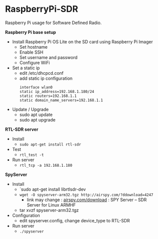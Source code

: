 # RaspberryPi-SDR
Raspberry Pi usage for Software Defined Radio.

**Raspberry Pi base setup**
* Install Raspberry Pi OS Lite on the SD card using Raspberry Pi Imager
  * Set hostname
  * Enable SSH
  * Set username and password
  * Configure WiFi
* Set a static ip
  * edit /etc/dhcpcd.conf
  * add static ip configuration 
    ```
    interface wlan0
    static ip_address=192.168.1.180/24
    static routers=192.168.1.1
    static domain_name_servers=192.168.1.1
    ```
* Update / Upgrade
  * sudo apt update
  * sudo apt upgrade


**RTL-SDR server**
* Install
  * `sudo apt-get install rtl-sdr`
* Test
  * `rtl_test -t`
* Run server
  * `rtl_tcp -a 192.168.1.180`

**SpyServer**
* Install
  * `sudo apt-get install librtlsdr-dev
  * `wget -O spyserver-arm32.tgz http://airspy.com/?ddownload=4247`
    *  link may change : [airspy.com/download](https://airspy.com/download/) : SPY Server – SDR Server for Linux ARMHF
  * tar xvzf spyserver-arm32.tgz
* Configuration
  * edit spyserver.config, change device_type to RTL-SDR
* Run server
  * `./spyserver`


